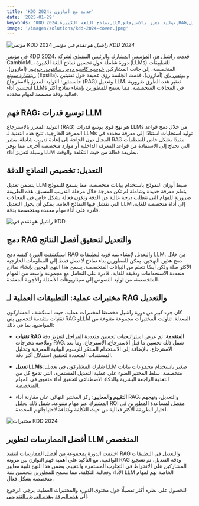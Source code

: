 ```yaml
---
title: 'KDD 2024: حديث مع أمازون'
date: '2025-01-29'
keywords: 'KDD 2024,نماذج اللغة الكبيرة,LLM,توليد معزز بالاسترجاع,RAG,تعديل LLM,أمازون,ذكاء اصطناعي متخصص,تعلم الآلة,مؤتمر'
image: '/images/solutions/kdd-2024-cover.jpeg'
---
```


![مؤتمر KDD 2024](/images/solutions/kdd-2024-cover.jpeg)
_راشيل هو تقدم في مؤتمر KDD 2024_

في مؤتمر KDD 2024، قدمت [راشيل هو](https://www.linkedin.com/in/rachelsonghu/)، المؤسس المشارك والرئيس التنفيذي لشركة CambioML، دورة شاملة حول تحسين نماذج اللغة الكبيرة (LLMs) للتطبيقات المتخصصة، إلى جانب المشاركين [خوسيه كاسيو دوس سانتوس جونيور](https://www.linkedin.com/in/jcassiojr/) (أمازون)، [ريتشارد سونغ](https://www.linkedin.com/in/renchu-richard-song-a4099247/) (Epsilla)، و [يونفي باي](https://www.linkedin.com/in/yunfei-felix-bai-909b861/) (أمازون). قدمت الجلسة رؤى عميقة حول تقنيتين حاسمتين: التوليد المعزز بالاسترجاع (RAG) وتعديل LLM. تعتبر هذه الطرق ضرورية لتحسين أداء LLMs في المجالات المتخصصة، مما يسمح للمطورين بإنشاء نماذج أكثر فعالية ودقة مصممة لمهام محددة.

## فهم RAG: توسيع قدرات LLM

التوليد المعزز بالاسترجاع (RAG) هو نهج قوي يوسع قدرات LLMs من خلال دمج قواعد المعرفة الخارجية. تتيح هذه التقنية لـ LLMs توليد استجابات استنادًا إلى معرفة محددة في المجال دون الحاجة إلى إعادة تدريب شاملة. يعتبر RAG مفيدًا بشكل خاص للمنظمات التي تحتاج إلى الاستفادة من قواعد المعرفة الداخلية أو موارد متخصصة أخرى، مما يوفر وسيلة لتعزيز أداء LLM بطريقة فعالة من حيث التكلفة والوقت.

## التعديل: تخصيص النماذج للدقة

يتضمن تعديل LLM ضبط أوزان النموذج باستخدام بيانات متخصصة، مما يسمح للنموذج بتعلم معرفة جديدة وشاملة لم تكن مدرجة خلال مرحلة التدريب المسبق. هذه الطريقة ضرورية للمهام التي تتطلب درجة عالية من الدقة وتكون فعالة بشكل خاص في المجالات التي تفشل فيها النماذج العامة. يمكن أن يحول التعديل LLM إلى أداة متخصصة للغاية، قادرة على أداء مهام معقدة ومتخصصة بدقة.

![راشيل هو تقدم في KDD](/images/solutions/kdd-2024-rachel.jpeg)

## دمج RAG والتعديل لتحقيق أفضل النتائج

استكشفت الدورة كيفية دمج RAG والتعديل لإنشاء بنية قوية لتطبيقات LLM. من خلال دمج هذين النهجين، يمكن للمطورين بناء نماذج لا تصل فقط إلى المعلومات الخارجية الأكثر صلة ولكن أيضًا تتعلم من البيانات المتخصصة. يسمح هذا النهج الهجين بإنشاء نماذج متعددة الاستخدامات ودقيقة للغاية، قادرة على التعامل مع مجموعة واسعة من المهام المتخصصة، من توليد النصوص إلى سيناريوهات الأسئلة والأجوبة المعقدة.

## مختبرات عملية: التطبيقات العملية لـ RAG والتعديل

كان جزء كبير من دورة راشيل مخصصًا لمختبرات عملية، حيث استكشف المشاركون تقنيات متقدمة لتحسين بنى RAG وLLM المعدلة. تناولت المختبرات مجموعة متنوعة من المواضيع، بما في ذلك:

- **تقنيات RAG المتقدمة**: تم عرض استراتيجيات تحسين متعددة المراحل لتعزيز دقة وملاءمة مخرجات RAG. شمل ذلك تحسين ما قبل الاسترجاع، الاسترجاع، وما بعد الاسترجاع، بالإضافة إلى الاستخدام المبتكر للرسوم البيانية المعرفية وتحليل المستندات المتعددة لتحقيق استدلال أكثر دقة.

- **تعديل LLMs**: شارك المشاركون في تعديل LLM صغير باستخدام مجموعات بيانات متخصصة. سلط المختبر الضوء على عملية التعديل المستمرة، التي تدمج كل من التغذية الراجعة البشرية والذكاء الاصطناعي لتحقيق أداء متفوق في المهام المتخصصة.

- **التقييم والمعايير**: ركز المختبر النهائي على مقارنة أداء RAG، والتعديل، ونهجهم المشترك عبر مهام متنوعة. شمل ذلك تحليل ROI مفصل لمساعدة المطورين في اختيار الطريقة الأكثر فعالية من حيث التكلفة وكفاءة لاحتياجاتهم المحددة.

![مختبرات KDD 2024](/images/solutions/kdd-2024-labs.jpg)

## أفضل الممارسات لتطوير LLM المتخصص

اختتمت الدورة بمجموعة من أفضل الممارسات لتنفيذ RAG والتعديل في التطبيقات الواقعية. مع التأكيد على أهمية فهم التوازن بين مرونة RAG ودقة التعديل، تم تشجيع المشاركين على الانخراط في التجارب المستمرة والتقييم. يضمن هذا النهج تلبية معايير الأداء وفعالية التكلفة، مما يسمح للمطورين بتحسين بنية LLM الخاصة بهم لمهام متخصصة بشكل فعال.

للحصول على نظرة أكثر تفصيلًا حول محتوى الدورة والمختبرات العملية، يرجى الرجوع إلى [هذه الورقة](https://dl.acm.org/doi/pdf/10.1145/3637528.3671445) و[هذه العرض التقديمي](https://docs.google.com/presentation/d/18PJctnI-KbABE1El_AifjN_7eoHatuaoN8-2q57xpSw/edit#slide=id.g2f5cc21ff85_5_1096).
